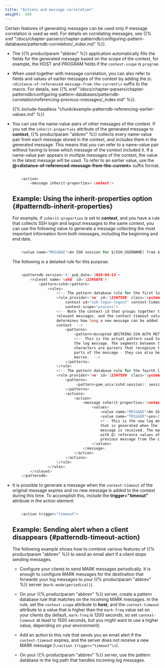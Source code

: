 ```yaml
---
title: "Actions and message correlation"
weight:  500
---
```

<!-- DISCLAIMER: This file is based on the syslog-ng Open Source Edition documentation https://github.com/balabit/syslog-ng-ose-guides/commit/2f4a52ee61d1ea9ad27cb4f3168b95408fddfdf2 and is used under the terms of The syslog-ng Open Source Edition Documentation License. The file has been modified by Axoflow. -->

Certain features of generating messages can be used only if message correlation is used as well. For details on correlating messages, see {{% xref "/docs/chapter-parsers/chapter-patterndb/configuring-pattern-databases/patterndb-correlation/_index.md" %}}.

  - The {{% productparam "abbrev" %}} application automatically fills the fields for the generated message based on the scope of the context, for example, the HOST and PROGRAM fields if the `context-scope` is `program`.

  - When used together with message correlation, you can also refer to fields and values of earlier messages of the context by adding the `@\<distance-of-referenced-message-from-the-current\>` suffix to the macro. For details, see {{% xref "/docs/chapter-parsers/chapter-patterndb/configuring-pattern-databases/patterndb-correlation/referencing-previous-messages/_index.md" %}}.
    
    
    {{% include-headless "chunk/example-patterndb-referencing-earlier-values.md" %}}
    

  - You can use the name-value pairs of other messages of the context. If you set the `inherit-properties` attribute of the generated message to **context**, {{% productparam "abbrev" %}} collects every name-value pair from each message stored in the context, and includes them in the generated message. This means that you can refer to a name-value pair without having to know which message of the context included it. If a name-value pair appears in multiple messages of the context, the value in the latest message will be used. To refer to an earlier value, use the **@\<distance-of-referenced-message-from-the-current\>** suffix format.
    
    ```c
    
        <action>
            <message inherit-properties='context'>
    
    ```
    
    
    <span id="patterndb-inherit-properties"></span>
    
    ## Example: Using the inherit-properties option {#patterndb-inherit-properties}
    
    For example, if `inherit-properties` is set to **context**, and you have a rule that collects SSH login and logout messages to the same context, you can use the following value to generate a message collecting the most important information form both messages, including the beginning and end date.
    
    ```c
    
        <value name="MESSAGE">An SSH session for ${SSH_USERNAME} from ${SSH_CLIENT_ADDRESS} closed. Session lasted from ${DATE}@2 to $DATE pid: $PID.</value>
    
    ```
    
    The following is a detailed rule for this purpose.
    
    ```c
    
        <patterndb version='4' pub_date='2015-04-13'>
            <ruleset name='sshd' id='12345678'>
                <pattern>sshd</pattern>
                    <rules>
                        <!-- The pattern database rule for the first log message -->
                        <rule provider='me' id='12347598' class='system'
                            context-id="ssh-login-logout" context-timeout="86400"
                            context-scope="process">
                        <!-- Note the context-id that groups together the
                        relevant messages, and the context-timeout value that
                        determines how long a new message can be added to the
                        context  -->
                            <patterns>
                                <pattern>Accepted @ESTRING:SSH.AUTH_METHOD: @for @ESTRING:SSH_USERNAME: @from @ESTRING:SSH_CLIENT_ADDRESS: @port @ESTRING:: @@ANYSTRING:SSH_SERVICE@</pattern>
                                <!-- This is the actual pattern used to identify
                                the log message. The segments between the @
                                characters are parsers that recognize the variable
                                parts of the message - they can also be used as
                                macros.  -->
                            </patterns>
                        </rule>
                        <!-- The pattern database rule for the fourth log message -->
                        <rule provider='me' id='12347599' class='system' context-id="ssh-login-logout" context-scope="process">
                            <patterns>
                                 <pattern>pam_unix(sshd:session): session closed for user @ANYSTRING:SSH_USERNAME@</pattern>
                            </patterns>
                            <actions>
                                <action>
                                    <message inherit-properties='context'>
                                        <values>
                                            <value name="MESSAGE">An SSH session for ${SSH_USERNAME} from ${SSH_CLIENT_ADDRESS} closed. Session lasted from ${DATE}@2 to $DATE pid: $PID.</value>
                                            <value name="TRIGGER">yes</value>
                                            <!-- This is the new log message
                                            that is generated when the logout
                                            message is received. The macros ending
                                            with @2 reference values of the
                                            previous message from the context. -->
                                        </values>
                                    </message>
                                </action>
                            </actions>
                        </rule>
                    </rules>
            </ruleset>
        </patterndb>
    
    ```
    

  - It is possible to generate a message when the `context-timeout` of the original message expires and no new message is added to the context during this time. To accomplish this, include the **trigger="timeout"** attribute in the action element:
    
    ```c
    
        <action trigger="timeout">
    
    ```
    
    
    ## Example: Sending alert when a client disappears {#patterndb-timeout-action}
    
    The following example shows how to combine various features of {{% productparam "abbrev" %}} to send an email alert if a client stops sending messages.
    
      - Configure your clients to send MARK messages periodically. It is enough to configure MARK messages for the destination that forwards your log messages to your {{% productparam "abbrev" %}} server (`mark-mode(periodical)`).
    
      - On your {{% productparam "abbrev" %}} server, create a pattern database rule that matches on the incoming MARK messages. In the rule, set the `context-scope` attribute to **host**, and the `context-timeout` attribute to a value that is higher than the `mark-freq` value set on your clients (by default, `mark-freq` is 1200 seconds, so set `context-timeout` at least to 1500 seconds, but you might want to use a higher value, depending on your environment).
    
      - Add an action to this rule that sends you an email alert if the `context-timeout` expires, and the server does not receive a new MARK message (`\<action trigger="timeout"\>`).
    
      - On your {{% productparam "abbrev" %}} server, use the pattern database in the log path that handles incoming log messages.
    
